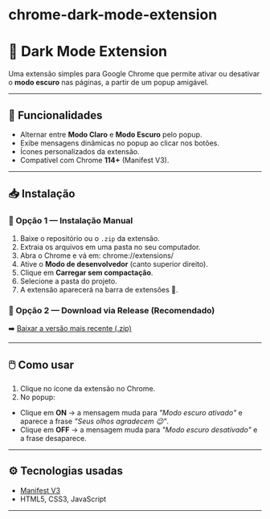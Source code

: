 # chrome-dark-mode-extension
# 🌙 Dark Mode Extension

Uma extensão simples para Google Chrome que permite ativar ou desativar o **modo escuro** nas páginas, a partir de um popup amigável.

---

## 🚀 Funcionalidades
- Alternar entre **Modo Claro** e **Modo Escuro** pelo popup.
- Exibe mensagens dinâmicas no popup ao clicar nos botões.
- Ícones personalizados da extensão.
- Compatível com Chrome **114+** (Manifest V3).

---

## 📥 Instalação

### 🔹 Opção 1 — Instalação Manual
1. Baixe o repositório ou o `.zip` da extensão.
2. Extraia os arquivos em uma pasta no seu computador.
3. Abra o Chrome e vá em: chrome://extensions/
4. Ative o **Modo de desenvolvedor** (canto superior direito).
5. Clique em **Carregar sem compactação**.
6. Selecione a pasta do projeto.
7. A extensão aparecerá na barra de extensões 🎉.

### 🔹 Opção 2 — Download via Release (Recomendado)
➡️ [Baixar a versão mais recente (.zip)](https://github.com/usuario/repositorio/releases/latest)

---

## 🖱️ Como usar
1. Clique no ícone da extensão no Chrome.
2. No popup:
- Clique em **ON** → a mensagem muda para *"Modo escuro ativado"* e aparece a frase *"Seus olhos agradecem 😉"*.
- Clique em **OFF** → a mensagem muda para *"Modo escuro desativado"* e a frase desaparece.

---

## ⚙️ Tecnologias usadas
- [Manifest V3](https://developer.chrome.com/docs/extensions/mv3/intro/)  
- HTML5, CSS3, JavaScript  

---


